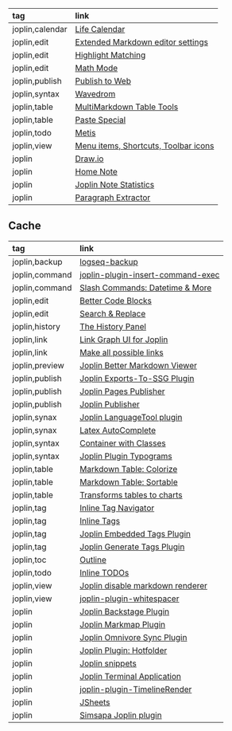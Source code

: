 |tag|link|
|:-|:-|
|joplin,calendar|[Life Calendar](https://github.com/hieuthi/joplin-plugin-life-calendar)|
|joplin,edit|[Extended Markdown editor settings](https://github.com/personalizedrefrigerator/joplin-plugin-extra-editor-settings)|
|joplin,edit|[Highlight Matching](https://github.com/Daeraxa/joplin-plugin-match-highlight)|
|joplin,edit|[Math Mode](https://github.com/CalebJohn/joplin-math-mode)|
|joplin,publish|[Publish to Web](https://github.com/danielb2/joplin-publish)|
|joplin,syntax|[Wavedrom](https://github.com/cwesson/joplin-plugin-wavedrom)|
|joplin,table|[MultiMarkdown Table Tools](https://github.com/FelisDiligens/joplin-plugin-multimd-table-tools)|
|joplin,table|[Paste Special](https://github.com/joplin/plugin-paste-special)|
|joplin,todo|[Metis](https://github.com/hieuthi/joplin-plugin-metis)|
|joplin,view|[Menu items, Shortcuts, Toolbar icons](https://github.com/tessus/joplin-plugin-menu-shortcut-toolbar)|
|joplin|[Draw.io](https://github.com/marc0l92/joplin-plugin-drawio)|
|joplin|[Home Note](https://github.com/adarsh-sgh/homenote)|
|joplin|[Joplin Note Statistics](https://github.com/Kaid00/joplin-note-statistics)|
|joplin|[Paragraph Extractor](https://github.com/djsudduth/joplin-plugin-paragraph-extractor)|

## Cache

|tag|link|
|:-|:-|
|joplin,backup|[logseq-backup](https://github.com/gerlos/logseq-backup)|
|joplin,command|[joplin-plugin-insert-command-exec](https://github.com/gateswizard/joplin-plugin-insert-command-exec)|
|joplin,command|[Slash Commands: Datetime & More](https://github.com/hieuthi/joplin-plugin-slash-commands)|
|joplin,edit|[Better Code Blocks](https://github.com/ckant/joplin-plugin-better-code-blocks)|
|joplin,edit|[Search & Replace](https://github.com/FelisDiligens/joplin-plugin-search-and-replace)|
|joplin,history|[The History Panel](https://github.com/alondmnt/joplin-plugin-history-panel)|
|joplin,link|[Link Graph UI for Joplin](https://github.com/treymo/joplin-link-graph)|
|joplin,link|[Make all possible links](https://github.com/S73ph4n/joplin_make_all_links)|
|joplin,preview|[Joplin Better Markdown Viewer](https://github.com/ylc395/joplin-plugin-better-markdown-viewer)|
|joplin,publish|[Joplin Exports-To-SSG Plugin](https://github.com/aman-d-1-n-only/joplin-exports-to-ssg)|
|joplin,publish|[Joplin Pages Publisher](https://github.com/ylc395/joplin-plugin-pages-publisher)|
|joplin,publish|[Joplin Publisher](https://joplin-utils.rxliuli.com/en-US/joplin-publisher)|
|joplin,synax|[Joplin LanguageTool plugin](https://github.com/tito21/joplin-langugetool)|
|joplin,synax|[Latex AutoComplete](https://github.com/Guyc1800/joplin-latex-autocomplete)|
|joplin,syntax|[Container with Classes](https://github.com/hieuthi/joplin-plugin-container-with-classes)|
|joplin,syntax|[Joplin Plugin Typograms](https://github.com/cwesson/joplin-plugin-typograms)|
|joplin,table|[Markdown Table: Colorize](https://github.com/hieuthi/joplin-plugin-markdown-table-colorize)|
|joplin,table|[Markdown Table: Sortable](https://github.com/hieuthi/joplin-plugin-markdown-table-sortable)|
|joplin,table|[Transforms tables to charts](https://github.com/Winbee/joplin-turn-to-chart)|
|joplin,tag|[Inline Tag Navigator](https://github.com/alondmnt/joplin-plugin-tag-navigator)|
|joplin,tag|[Inline Tags](https://github.com/roman-r-m/joplin-inline-tags-plugin)|
|joplin,tag|[Joplin Embedded Tags Plugin](https://github.com/JoplinDave/joplin-plugin-embeddedtags)|
|joplin,tag|[Joplin Generate Tags Plugin](https://github.com/forcewake/joplin-tags-generator)|
|joplin,toc|[Outline](https://github.com/cqroot/joplin-outline)|
|joplin,todo|[Inline TODOs](https://github.com/CalebJohn/joplin-inline-todo)|
|joplin,view|[Joplin disable markdown renderer](https://github.com/JJ-8/joplin-disable-pdf)|
|joplin,view|[joplin-plugin-whitespacer](https://github.com/marph91/joplin-plugin-whitespacer)|
|joplin|[Joplin Backstage Plugin](https://github.com/asrient/backstage)|
|joplin|[Joplin Markmap Plugin](https://git.fomin.site/daniel/joplin-markmap)|
|joplin|[Joplin Omnivore Sync Plugin](https://github.com/rinodrops/joplin-plugin-omnivore-sync)|
|joplin|[Joplin Plugin: Hotfolder](https://github.com/JackGruber/joplin-plugin-hotfolder)|
|joplin|[Joplin snippets](https://github.com/matheusfillipe/joplin-snippets)|
|joplin|[Joplin Terminal Application](https://joplinapp.org/help/apps/terminal/)|
|joplin|[joplin-plugin-TimelineRender](https://github.com/funny-cat-happy/joplin-plugin-TimelineRender)|
|joplin|[JSheets](https://github.com/ThibaultJanBeyer/joplin-sheets)|
|joplin|[Simsapa Joplin plugin](https://github.com/simsapa/simsapa-joplin)|